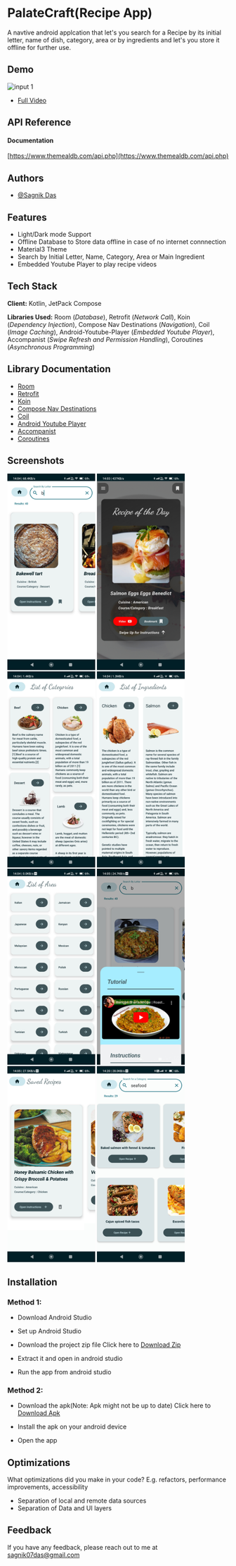 
# PalateCraft(Recipe App)

A navtive android applcation that let's you search for a Recipe by its initial letter, name of dish, category, area or by ingredients and let's you store it offline for further use.


## Demo
<img src='https://github.com/Sagnik-Das-03/RecipeApp/blob/app/ReadmeAsssets/recipeapp.gif' title='demo' alt='input 1' />

- [Full Video]()
## API Reference

#### Documentation
[https://www.themealdb.com/api.php](https://www.themealdb.com/api.php)




## Authors

- [@Sagnik Das](https://github.com/Sagnik-Das-03)


## Features

- Light/Dark mode Support
- Offline Database to Store data offline in case of no internet connnection
- Material3 Theme
- Search by Initial Letter, Name, Category, Area or Main Ingredient
- Embedded Youtube Player to play recipe videos


## Tech Stack

**Client:** Kotlin, JetPack Compose

**Libraries Used:** Room (*Database*), Retrofit (*Network Call*),
Koin (*Dependency Injection*), Compose Nav Destinations (*Navigation*), Coil (*Image Caching*), Android-Youtube-Player (*Embedded Youtube Player*), Accompanist (*Swipe Refresh and Permission Handling*), Coroutines (*Asynchronous Programming*)

## Library Documentation

 - [Room](https://developer.android.com/jetpack/androidx/releases/room)
 - [Retrofit](https://github.com/square/retrofit)
 - [Koin](https://insert-koin.io/)
 - [Compose Nav Destinations](https://github.com/raamcosta/compose-destinations)
 - [Coil](https://coil-kt.github.io/coil/)
 - [Android Youtube Player](https://github.com/PierfrancescoSoffritti/android-youtube-player)
 - [Accompanist](https://github.com/google/accompanist)
 - [Coroutines](https://developer.android.com/kotlin/coroutines)
 


## Screenshots

<p float="middle">
    <img src='https://github.com/Sagnik-Das-03/RecipeApp/blob/app/ReadmeAsssets/app%20(1).jpg' title='input 1' width='200' alt='input 1' />
    <img src='https://github.com/Sagnik-Das-03/RecipeApp/blob/app/ReadmeAsssets/app%20(2).jpg' title='input 2' width='200' alt='input 2' />
    <img src='https://github.com/Sagnik-Das-03/RecipeApp/blob/app/ReadmeAsssets/app%20(3).jpg' title='input 3' width='200' alt='input 3' />
    <img src='https://github.com/Sagnik-Das-03/RecipeApp/blob/app/ReadmeAsssets/app%20(4).jpg' title='input 4' width='200' alt='input 4' />
    <img src='https://github.com/Sagnik-Das-03/RecipeApp/blob/app/ReadmeAsssets/app%20(5).jpg' title='input 5' width='200' alt='input 5' />
    <img src='https://github.com/Sagnik-Das-03/RecipeApp/blob/app/ReadmeAsssets/app%20(6).jpg' title='input 6' width='200' alt='input 6' />
    <img src='https://github.com/Sagnik-Das-03/RecipeApp/blob/app/ReadmeAsssets/app%20(7).jpg' title='input 7' width='200' alt='input 7' />
    <img src='https://github.com/Sagnik-Das-03/RecipeApp/blob/app/ReadmeAsssets/app%20(8).jpg' title='input 7' width='200' alt='input 7' />
 </p>



## Installation

### Method 1:

- Download Android Studio

- Set up Android Studio

- Download the project zip file Click here to [Download Zip](https://github.com/Sagnik-Das-03/RecipeApp/archive/refs/heads/app.zip)

- Extract it and open in android studio

- Run the app from android studio

### Method 2:

-  Download the apk(Note: Apk might not be up to date) Click here to [Download Apk]()

- Install the apk on your android device

- Open the app



## Optimizations

What optimizations did you make in your code? E.g. refactors, performance improvements, accessibility

- Separation of local and remote data sources
- Separation of Data and UI layers
## Feedback

If you have any feedback, please reach out to me at sagnik07das@gmail.com

